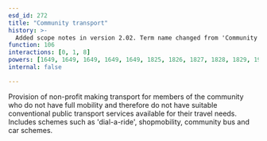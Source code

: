 ```yaml
---
esd_id: 272
title: "Community transport"
history: >-
  Added scope notes in version 2.02. Term name changed from 'Community transport' to 'Transport - community services' in version 3.00. Name changed to 'Community transport' in version 4.00.
function: 106
interactions: [0, 1, 8]
powers: [1649, 1649, 1649, 1649, 1649, 1825, 1826, 1827, 1828, 1829, 1933, 1933, 1934, 1934, 1940, 1940, 1940, 1940, 1940, 1940, 1941, 1941, 1942, 1942, 3098, 3098, 3099, 3099]
internal: false

---
```


Provision of non-profit making transport for members of the community who do not have full mobility and therefore do not have suitable conventional public transport services available for their travel needs.  Includes schemes such as 'dial-a-ride', shopmobility, community bus and car schemes.

